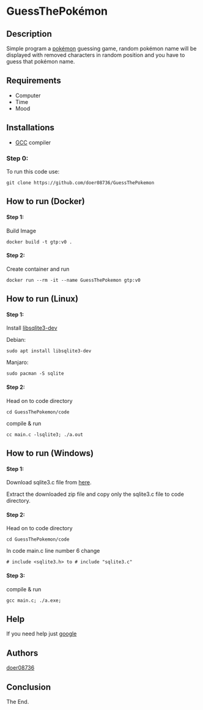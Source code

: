 # GuessThePokémon

## Description
Simple program a [pokémon](https://www.google.com/search?q=pokemon) guessing game, random pokémon name will be displayed with removed characters in random position and you have to guess that pokémon name.

## Requirements
* Computer
* Time
* Mood

## Installations
* [GCC](https://www.google.com/search?q=gcc) compiler

### Step 0:
To run this code use:
```
git clone https://github.com/doer08736/GuessThePokemon
```

## How to run (Docker)
#### Step 1:
Build Image
```
docker build -t gtp:v0 .
```

#### Step 2:
Create container and run
```
docker run --rm -it --name GuessThePokemon gtp:v0
```

## How to run (Linux)
#### Step 1:
Install [libsqlite3-dev](https://www.google.com/search?q=libsqlite3-dev)

Debian:
```
sudo apt install libsqlite3-dev
```
Manjaro:
```
sudo pacman -S sqlite
```

#### Step 2:
Head on to code directory
```
cd GuessThePokemon/code
```
compile & run
```
cc main.c -lsqlite3; ./a.out
```

## How to run (Windows)
#### Step 1:
Download sqlite3.c file from [here](https://sqlite.org/2023/sqlite-amalgamation-3410009.zip).

Extract the downloaded zip file and copy only the sqlite3.c file to code directory.

#### Step 2:
Head on to code directory
```
cd GuessThePokemon/code
```
In code main.c line number 6 change
```
# include <sqlite3.h> to # include "sqlite3.c"
```

#### Step 3:
compile & run
```
gcc main.c; ./a.exe;
```

## Help
If you need help just [google](https://www.google.com)

## Authors
[doer08736](https://github.com/doer08736)

## Conclusion
The End.
